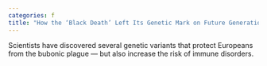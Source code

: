 ```yaml
---
categories: f
title: "How the ‘Black Death’ Left Its Genetic Mark on Future Generations"
---
```

Scientists have discovered several genetic variants that protect Europeans from the bubonic plague — but also increase the risk of immune disorders.